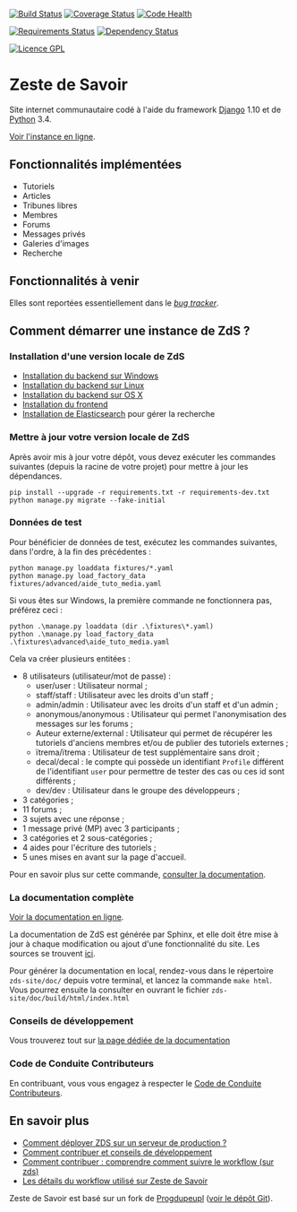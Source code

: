 [![Build Status](https://travis-ci.org/zestedesavoir/zds-site.svg?branch=dev)](https://travis-ci.org/zestedesavoir/zds-site)
[![Coverage Status](https://coveralls.io/repos/github/zestedesavoir/zds-site/badge.svg?branch=dev)](https://coveralls.io/github/zestedesavoir/zds-site?branch=dev)
[![Code Health](https://landscape.io/github/zestedesavoir/zds-site/dev/landscape.svg)](https://landscape.io/github/zestedesavoir/zds-site/dev)

[![Requirements Status](https://requires.io/github/zestedesavoir/zds-site/requirements.svg?branch=dev)](https://requires.io/github/zestedesavoir/zds-site/requirements/?branch=dev)
[![Dependency Status](https://david-dm.org/zestedesavoir/zds-site.svg)](https://david-dm.org/zestedesavoir/zds-site)

[![Licence GPL](http://img.shields.io/badge/license-GPL-yellow.svg)](http://www.gnu.org/licenses/quick-guide-gplv3.fr.html)

# Zeste de Savoir

Site internet communautaire codé à l'aide du framework [Django](https://www.djangoproject.com/) 1.10 et de [Python](https://www.python.org/) 3.4.

[Voir l'instance en ligne](https://zestedesavoir.com).


## Fonctionnalités implémentées

- Tutoriels
- Articles
- Tribunes libres
- Membres
- Forums
- Messages privés
- Galeries d'images
- Recherche


## Fonctionnalités à venir

Elles sont reportées essentiellement dans le [*bug tracker*](https://github.com/zestedesavoir/zds-site/issues).


## Comment démarrer une instance de ZdS ?

### Installation d'une version locale de ZdS

- [Installation du backend sur Windows](http://docs.zestedesavoir.com/install/backend-windows-install.html)
- [Installation du backend sur Linux](http://docs.zestedesavoir.com/install/backend-linux-install.html)
- [Installation du backend sur OS X](http://docs.zestedesavoir.com/install/backend-os-x-install.html)
- [Installation du frontend](http://docs.zestedesavoir.com/install/frontend-install.html)
- [Installation de Elasticsearch](http://docs.zestedesavoir.com/install/install-es.html) pour gérer la recherche


### Mettre à jour votre version locale de ZdS

Après avoir mis à jour votre dépôt, vous devez exécuter les commandes suivantes (depuis la racine de votre projet) pour mettre à jour les dépendances.

```console
pip install --upgrade -r requirements.txt -r requirements-dev.txt
python manage.py migrate --fake-initial
```


### Données de test

Pour bénéficier de données de test, exécutez les commandes suivantes, dans l'ordre, à la fin des précédentes :

```console
python manage.py loaddata fixtures/*.yaml
python manage.py load_factory_data fixtures/advanced/aide_tuto_media.yaml
```
Si vous êtes sur Windows, la première commande ne fonctionnera pas, préférez ceci :

```console
python .\manage.py loaddata (dir .\fixtures\*.yaml)
python .\manage.py load_factory_data .\fixtures\advanced\aide_tuto_media.yaml
```


Cela va créer plusieurs entitées :

* 8 utilisateurs (utilisateur/mot de passe) :
    * user/user : Utilisateur normal ;
    * staff/staff : Utilisateur avec les droits d'un staff ;
    * admin/admin : Utilisateur avec les droits d'un staff et d'un admin ;
    * anonymous/anonymous : Utilisateur qui permet l'anonymisation des messages sur les forums ;
    * Auteur externe/external : Utilisateur qui permet de récupérer les tutoriels d'anciens membres et/ou de publier des tutoriels externes ;
    * ïtrema/ïtrema : Utilisateur de test supplémentaire sans droit ;
    * decal/decal : le compte qui possède un identifiant ``Profile`` différent de l'identifiant ``user`` pour permettre de tester des cas ou ces id sont différents ;
    * dev/dev : Utilisateur dans le groupe des développeurs ;
* 3 catégories ;
* 11 forums ;
* 3 sujets avec une réponse ;
* 1 message privé (MP) avec 3 participants ;
* 3 catégories et 2 sous-catégories ;
* 4 aides pour l'écriture des tutoriels ;
* 5 unes mises en avant sur la page d'accueil.

Pour en savoir plus sur cette commande, [consulter la documentation](http://docs.zestedesavoir.com/utils/fixture_loaders.html).

### La documentation complète

[Voir la documentation en ligne](http://docs.zestedesavoir.com/).

La documentation de ZdS est générée par Sphinx, et elle doit être mise à jour à chaque modification ou ajout d'une fonctionnalité du site. Les sources se trouvent [ici](doc/source/).

Pour générer la documentation en local, rendez-vous dans le répertoire `zds-site/doc/` depuis votre terminal, et lancez la commande `make html`. Vous pourrez ensuite la consulter en ouvrant le fichier `zds-site/doc/build/html/index.html`


### Conseils de développement

Vous trouverez tout sur [la page dédiée de la documentation](CONTRIBUTING.md)

### Code de Conduite Contributeurs

En contribuant, vous vous engagez à respecter le [Code de Conduite Contributeurs](CODE_OF_CONDUCT.md).


## En savoir plus

- [Comment déployer ZDS sur un serveur de production ?](http://docs.zestedesavoir.com/install/deploy-in-production.html)
- [Comment contribuer et conseils de développement](CONTRIBUTING.md)
- [Comment contribuer : comprendre comment suivre le workflow (sur zds)](http://zestedesavoir.com/forums/sujet/324/comment-contribuer-comprendre-comment-suivre-le-workflow/)
- [Les détails du workflow utilisé sur Zeste de Savoir](http://docs.zestedesavoir.com/workflow.html)

Zeste de Savoir est basé sur un fork de [Progdupeupl](https://pdp.microjoe.org) ([voir le dépôt Git](https://github.com/progdupeupl/pdp_website)).

